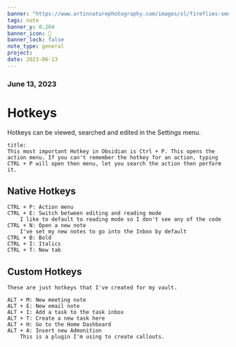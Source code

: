 ```yaml
---
banner: "https://www.artinnaturephotography.com/images/xl/fireflies-smoky-mountains-20130610_1167.jpg"
tags: note
banner_y: 0.264
banner_icon: 📒
banner_lock: false
note_type: general
project: 
date: 2023-06-13
---
```


### June 13, 2023

# Hotkeys

Hotkeys can be viewed, searched and edited in the Settings menu.

```ad-summary
title:
This most important Hotkey in Obsidian is Ctrl + P. This opens the action menu. If you can't remember the hotkey for an action, typing CTRL + P will open then menu, let you search the action then perform it.
```

## Native Hotkeys
```
CTRL + P: Action menu
CTRL + E: Switch between editing and reading mode
	I like to default to reading mode so I don't see any of the code
CTRL + N: Open a new note
	I've set my new notes to go into the Inbox by default
CTRL + B: Bold
CTRL + I: Italics
CTRL + T: New tab
```

## Custom Hotkeys
```
These are just hotkeys that I've created for my vault.

ALT + M: New meeting note
ALT + E: New email note
ALT + I: Add a task to the task inbox
ALT + T: Create a new task here
ALT + H: Go to the Home Dashboard
ALT + A: Insert new Admonition
	This is a plugin I'm using to create callouts.
```
